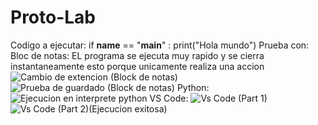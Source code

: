 # Proto-Lab
Codigo a ejecutar:
if __name__ == "__main__" :
  print("Hola mundo")
Prueba con:
  Bloc de notas: EL programa se ejecuta muy rapido y se cierra instantaneamente esto porque unicamente realiza una accion
![Cambio de extencion (Block de notas)](https://github.com/user-attachments/assets/f623cc3d-5278-47ca-8191-2279f4fb3d71)
![Prueba de guardado (Block de notas)](https://github.com/user-attachments/assets/17f526fd-5594-4a0b-a043-10d70a443f52)
  Python:
![Ejecucion en interprete python](https://github.com/user-attachments/assets/ca1cf972-eb6c-4aed-aa18-1a94dd7d5c35)
  VS Code:
![Vs Code (Part 1)](https://github.com/user-attachments/assets/8ff75255-78cb-4a6a-be79-d438a78df29d)
![Vs Code (Part 2)(Ejecucion exitosa)](https://github.com/user-attachments/assets/d71ddc6d-8cd4-46e4-ad5a-ddd0837461a8)
